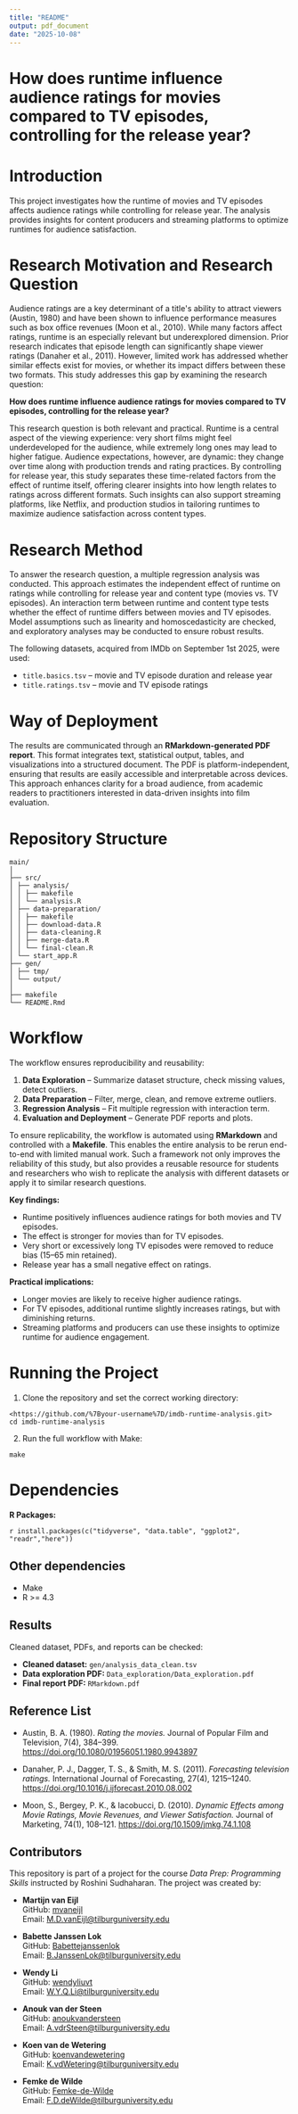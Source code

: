 ```yaml
---
title: "README"
output: pdf_document
date: "2025-10-08"
---
```


# How does runtime influence audience ratings for movies compared to TV episodes, controlling for the release year?

# Introduction

This project investigates how the runtime of movies and TV episodes affects audience ratings while controlling for release year. The analysis provides insights for content producers and streaming platforms to optimize runtimes for audience satisfaction.

# Research Motivation and Research Question

Audience ratings are a key determinant of a title's ability to attract viewers (Austin, 1980) and have been shown to influence performance measures such as box office revenues (Moon et al., 2010). While many factors affect ratings, runtime is an especially relevant but underexplored dimension. Prior research indicates that episode length can significantly shape viewer ratings (Danaher et al., 2011). However, limited work has addressed whether similar effects exist for movies, or whether its impact differs between these two formats. This study addresses this gap by examining the research question:

**How does runtime influence audience ratings for movies compared to TV episodes, controlling for the release year?**

This research question is both relevant and practical. Runtime is a central aspect of the viewing experience: very short films might feel underdeveloped for the audience, while extremely long ones may lead to higher fatigue. Audience expectations, however, are dynamic: they change over time along with production trends and rating practices. By controlling for release year, this study separates these time-related factors from the effect of runtime itself, offering clearer insights into how length relates to ratings across different formats. Such insights can also support streaming platforms, like Netflix, and production studios in tailoring runtimes to maximize audience satisfaction across content types.

# Research Method

To answer the research question, a multiple regression analysis was conducted. This approach estimates the independent effect of runtime on ratings while controlling for release year and content type (movies vs. TV episodes). An interaction term between runtime and content type tests whether the effect of runtime differs between movies and TV episodes. Model assumptions such as linearity and homoscedasticity are checked, and exploratory analyses may be conducted to ensure robust results.

The following datasets, acquired from IMDb on September 1st 2025, were used:

-   `title.basics.tsv` – movie and TV episode duration and release year
-   `title.ratings.tsv` – movie and TV episode ratings

# Way of Deployment

The results are communicated through an **RMarkdown-generated PDF report**. This format integrates text, statistical output, tables, and visualizations into a structured document. The PDF is platform-independent, ensuring that results are easily accessible and interpretable across devices. This approach enhances clarity for a broad audience, from academic readers to practitioners interested in data-driven insights into film evaluation.

# Repository Structure

```         
main/
│
├── src/
│ ├── analysis/
│ │ ├── makefile
│ │ └── analysis.R
│ ├── data-preparation/
│ │ ├── makefile
│ │ ├── download-data.R
│ │ ├── data-cleaning.R
│ │ ├── merge-data.R
│ │ └── final-clean.R
│ └── start_app.R
├── gen/
│ ├── tmp/
│ └── output/
│
├── makefile
└── README.Rmd
```

# Workflow

The workflow ensures reproducibility and reusability:

1.  **Data Exploration** – Summarize dataset structure, check missing values, detect outliers.
2.  **Data Preparation** – Filter, merge, clean, and remove extreme outliers.
3.  **Regression Analysis** – Fit multiple regression with interaction term.
4.  **Evaluation and Deployment** – Generate PDF reports and plots.

To ensure replicability, the workflow is automated using **RMarkdown** and controlled with a **Makefile**. This enables the entire analysis to be rerun end-to-end with limited manual work. Such a framework not only improves the reliability of this study, but also provides a reusable resource for students and researchers who wish to replicate the analysis with different datasets or apply it to similar research questions.

**Key findings:**

-   Runtime positively influences audience ratings for both movies and TV episodes.
-   The effect is stronger for movies than for TV episodes.
-   Very short or excessively long TV episodes were removed to reduce bias (15–65 min retained).
-   Release year has a small negative effect on ratings.

**Practical implications:**

-   Longer movies are likely to receive higher audience ratings.
-   For TV episodes, additional runtime slightly increases ratings, but with diminishing returns.
-   Streaming platforms and producers can use these insights to optimize runtime for audience engagement.

# Running the Project

1.  Clone the repository and set the correct working directory:

```         
<https://github.com/%7Byour-username%7D/imdb-runtime-analysis.git> 
cd imdb-runtime-analysis
```

2.  Run the full workflow with Make:

```         
make
```

# Dependencies

**R Packages:**

```         
r install.packages(c("tidyverse", "data.table", "ggplot2", "readr","here"))
```

## Other dependencies

-   Make
-   R \>= 4.3

## Results

Cleaned dataset, PDFs, and reports can be checked:

-   **Cleaned dataset:** `gen/analysis_data_clean.tsv`
-   **Data exploration PDF:** `Data_exploration/Data_exploration.pdf`
-   **Final report PDF:** `RMarkdown.pdf`

## Reference List

-   Austin, B. A. (1980). *Rating the movies.* Journal of Popular Film and Television, 7(4), 384–399. <https://doi.org/10.1080/01956051.1980.9943897>

-   Danaher, P. J., Dagger, T. S., & Smith, M. S. (2011). *Forecasting television ratings.* International Journal of Forecasting, 27(4), 1215–1240. <https://doi.org/10.1016/j.ijforecast.2010.08.002>

-   Moon, S., Bergey, P. K., & Iacobucci, D. (2010). *Dynamic Effects among Movie Ratings, Movie Revenues, and Viewer Satisfaction.* Journal of Marketing, 74(1), 108–121. <https://doi.org/10.1509/jmkg.74.1.108>

## Contributors

This repository is part of a project for the course *Data Prep: Programming Skills* instructed by Roshini Sudhaharan. The project was created by:

- **Martijn van Eijl**  
  GitHub: [mvaneijl](https://github.com/mvaneijl)  
  Email: M.D.vanEijl@tilburguniversity.edu

- **Babette Janssen Lok**  
  GitHub: [Babettejanssenlok](https://github.com/Babettejanssenlok)  
  Email: B.JanssenLok@tilburguniversity.edu

- **Wendy Li**  
  GitHub: [wendyliuvt](https://github.com/wendyliuvt)  
  Email: W.Y.Q.Li@tilburguniversity.edu

- **Anouk van der Steen**  
  GitHub: [anoukvandersteen](https://github.com/anoukvandersteen)  
  Email: A.vdrSteen@tilburguniversity.edu

- **Koen van de Wetering**  
  GitHub: [koenvandewetering](https://github.com/koenvandewetering)  
  Email: K.vdWetering@tilburguniversity.edu

- **Femke de Wilde**  
  GitHub: [Femke-de-Wilde](https://github.com/Femke-de-Wilde)  
  Email: F.D.deWilde@tilburguniversity.edu
